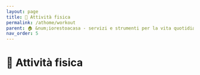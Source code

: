 ```yaml
---
layout: page
title: 🥎 Attività fisica
permalink: /athome/workout
parent: 🏠 &num;iorestoacasa - servizi e strumenti per la vita quotidiana
nav_order: 5
---
```


# 🥎 Attività fisica
